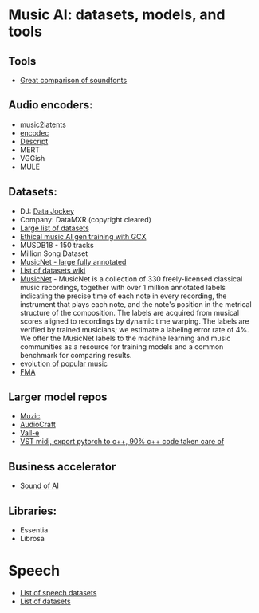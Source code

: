 
# Music AI: datasets, models, and tools

## Tools
- [Great comparison of soundfonts](https://www.youtube.com/watch?v=gutxwVlOB4Q)

## Audio encoders:
- [music2latents](https://github.com/SonyCSLParis/music2latent)
- [encodec](https://audiocraft.metademolab.com/encodec.html)
- [Descript](https://github.com/descriptinc/descript-audio-codec)
- MERT
- VGGish
- MULE


## Datasets: 
- DJ: [Data Jockey](https://github.com/GeorgeMcIntire/DataJockey)
- Company: DataMXR (copyright cleared)
- [Large list of datasets](https://github.com/Yuan-ManX/ai-audio-datasets-list)
- [Ethical music AI gen training with GCX](https://medium.com/platform-stream/future-proofing-generative-music-global-copyright-exchange-unveils-new-clean-catalog-for-ethical-1046b215b730)
- MUSDB18 - 150 tracks
- Million Song Dataset
- [MusicNet - large fully annotated](https://academictorrents.com/details/d2b2ae5e3ec4fd475d6e4c517d4c8752a7aa8455)
- [List of datasets wiki](https://github.com/Yuan-ManX/ai-audio-datasets-list)
- [MusicNet](https://zenodo.org/record/5120004#.Y56UPnZBw7d) - MusicNet is a collection of 330 freely-licensed classical music recordings, together with over 1 million annotated labels indicating the precise time of each note in every recording, the instrument that plays each note, and the note's position in the metrical structure of the composition. The labels are acquired from musical scores aligned to recordings by dynamic time warping. The labels are verified by trained musicians; we estimate a labeling error rate of 4%. We offer the MusicNet labels to the machine learning and music communities as a resource for training models and a common benchmark for comparing results.
- [evolution of popular music](https://figshare.com/articles/dataset/Main_Dataset_for_Evolution_of_Popular_Music_USA_1960_2010_/1309953)
- [FMA](https://github.com/mdeff/fma)



## Larger model repos
- [Muzic](https://github.com/microsoft/muzic)
- [AudioCraft](https://github.com/facebookresearch/audiocraft)
- [Vall-e](https://newatlas.com/technology/microsoft-vall-e-speech-synthesis/)
- [VST midi, export pytorch to c++, 90% c++ code taken care of](https://github.com/QosmoInc/neutone_sdk/tree/neutone_midi)



## Business accelerator
- [Sound of AI](https://thesoundofai.com/accelerator.html#about)


## Libraries: 
- Essentia
- Librosa

# Speech
- [List of speech datasets](https://huggingface.co/blog/audio-datasets)
- [List of datasets](https://github.com/Yuan-ManX/ai-audio-datasets-list)
